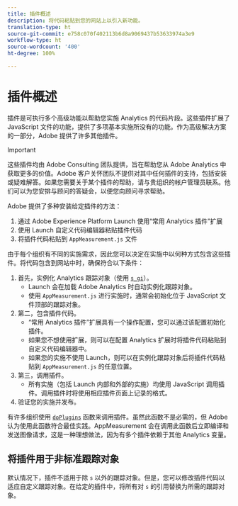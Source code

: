 ```yaml
---
title: 插件概述
description: 将代码粘贴到您的网站上以引入新功能。
translation-type: ht
source-git-commit: e758c070f402113b6d8a9069437b53633974a3e9
workflow-type: ht
source-wordcount: '400'
ht-degree: 100%

---
```



# 插件概述

插件是可执行多个高级功能以帮助您实施 Analytics 的代码片段。这些插件扩展了 JavaScript 文件的功能，提供了多项基本实施所没有的功能。作为高级解决方案的一部分，Adobe 提供了许多其他插件。

>[!IMPORTANT]
>
>这些插件均由 Adobe Consulting 团队提供，旨在帮助您从 Adobe Analytics 中获取更多的价值。Adobe 客户关怀团队不提供对其中任何插件的支持，包括安装或疑难解答。如果您需要关于某个插件的帮助，请与贵组织的帐户管理员联系。他们可以为您安排与顾问的答疑会，以便您向顾问寻求帮助。

Adobe 提供了多种安装给定插件的方法：

1. 通过 Adobe Experience Platform Launch 使用“常用 Analytics 插件”扩展
2. 使用 Launch 自定义代码编辑器粘贴插件代码
3. 将插件代码粘贴到 `AppMeasurement.js` 文件

由于每个组织有不同的实施需求，因此您可以决定在实施中以何种方式包含这些插件。将代码包含到网站中时，确保符合以下条件：

1. 首先，实例化 Analytics 跟踪对象（使用 [`s_gi`](../functions/s-gi.md)）。
   * Launch 会在加载 Adobe Analytics 时自动实例化跟踪对象。
   * 使用 `AppMeasurement.js` 进行实施时，通常会初始化位于 JavaScript 文件顶部的跟踪对象。
2. 第二，包含插件代码。
   * “常用 Analytics 插件”扩展具有一个操作配置，您可以通过该配置初始化插件。
   * 如果您不想使用扩展，则可以在配置 Analytics 扩展时将插件代码粘贴到自定义代码编辑器中。
   * 如果您的实施不使用 Launch，则可以在实例化跟踪对象后将插件代码粘贴到 `AppMeasurement.js` 的任意位置。
3. 第三，调用插件。
   * 所有实施（包括 Launch 内部和外部的实施）均使用 JavaScript 调用插件。调用插件时将使用相应插件页面上记录的格式。
4. 验证您的实施并发布。

有许多组织使用 [`doPlugins`](../functions/doplugins.md) 函数来调用插件。虽然此函数不是必需的，但 Adobe 认为使用此函数符合最佳实践。AppMeasurement 会在调用此函数后立即编译和发送图像请求，这是一种理想做法，因为有多个插件依赖于其他 Analytics 变量。

## 将插件用于非标准跟踪对象

默认情况下，插件不适用于除 `s` 以外的跟踪对象。但是，您可以修改插件代码以适应自定义跟踪对象。在给定的插件中，将所有对 `s` 的引用替换为所需的跟踪对象。
